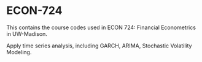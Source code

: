 # ECON-724
This contains the course codes used in ECON 724: Financial Econometrics in UW-Madison.

Apply time series analysis, including GARCH, ARIMA, Stochastic Volatility Modeling.
